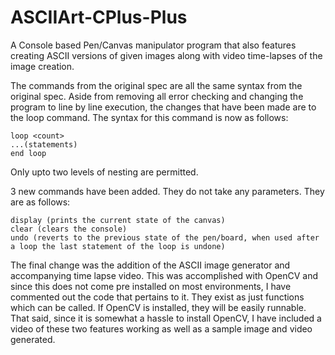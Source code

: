 # ASCIIArt-CPlus-Plus
A Console based Pen/Canvas manipulator program that also features creating ASCII versions of given images along with video time-lapses of the image creation.

The commands from the original spec are all the same syntax from the original spec. Aside from removing all error checking and changing the program to line by line execution, the changes that have been made are to the loop command. The syntax for this command is now as follows: <br/> 
```
loop <count> 
...(statements) 
end loop 
```
Only upto two levels of nesting are permitted. <br/> 

3 new commands have been added. They do not take any parameters. They are as follows: <br/> 
```
display (prints the current state of the canvas) 
clear (clears the console) 
undo (reverts to the previous state of the pen/board, when used after a loop the last statement of the loop is undone) 
```

The final change was the addition of the ASCII image generator and accompanying time lapse video. This was accomplished with OpenCV and since this does not come pre installed on most environments, I have commented out the code that pertains to it. They exist as just functions which can be called. If OpenCV is installed, they will be easily runnable. <br/> 
That said, since it is somewhat a hassle to install OpenCV, I have included a video of these two features working as well as a sample image and video generated.
